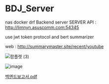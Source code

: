 # BDJ_Server
nas docker drf Backend server 
SERVER API : http://limnyn.asuscomm.com:54345

use jwt token protocol and bert summarizer

web : http://summarymaster.site/recent/youtube





![팜플렛 (3)](https://github.com/limnyn/BDJ_Server/assets/99390399/0f20ded4-20e4-449a-809b-28d13707a7a5)


![image](https://github.com/limnyn/BDJ_Server/assets/99390399/36a61da3-bea5-44a8-aef3-2325dc60dd21)

[백엔드보고서.pdf](https://github.com/limnyn/BDJ_Server/files/13910220/default.pdf)
